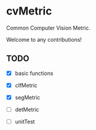 # cvMetric

Common Computer Vision Metric.

Welcome to any contributions!

## TODO

- [x] basic functions
- [x] clfMetric 
- [x] segMetric
- [ ] detMetric
- [ ] unitTest

